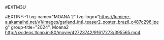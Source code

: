#EXTM3U

#EXTINF:-1 tvg-name="MOANA 2" tvg-logo="https://lumiere-a.akamaihd.net/v1/images/garland_intl_teaser2_poster_brazil_c487c296.jpeg" group-title="2024", Moana2
http://xvideos.tlonp.in:80/movie/42723742/91617273/395565.mp4

